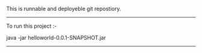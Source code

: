 This is runnable and deployeble git repostiory.

--------------------
To run this project :-

java -jar helloworld-0.0.1-SNAPSHOT.jar

--------------------------
